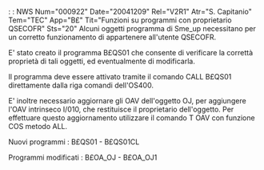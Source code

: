  :  : NWS Num="000922" Date="20041209" Rel="V2R1" Atr="S. Capitanio" Tem="TEC" App="B£" Tit="Funzioni su programmi con proprietario QSECOFR" Sts="20"
Alcuni oggetti programma di Sme_up necessitano per un corretto funzionamento di appartenere all'utente QSECOFR.

E' stato creato il programma B£QS01 che consente di verificare la correttà proprietà di tali oggetti, ed eventualmente di modificarla.

Il programma deve essere attivato tramite il comando CALL B£QS01 direttamente dalla riga comandi dell'OS400.

E' inoltre necessario aggiornare gli OAV dell'oggetto OJ, per aggiungere l'OAV intrinseco I/010, che restituisce il proprietario dell'oggetto. Per effettuare questo aggiornamento utilizzare il comando T OAV con funzione COS metodo ALL.

Nuovi programmi : 
B£QS01 - B£QS01CL

Programmi modificati : 
B£OA_OJ - B£OA_OJ1
